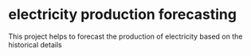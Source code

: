 
# electricity production forecasting

This project helps to forecast the production of electricity based on the historical details

